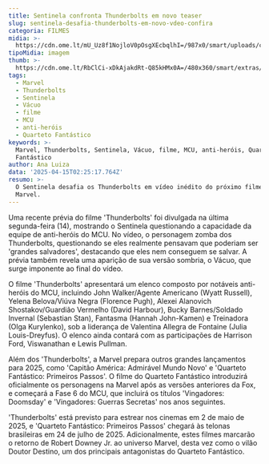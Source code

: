 ```yaml
---
title: Sentinela confronta Thunderbolts em novo teaser
slug: sentinela-desafia-thunderbolts-em-novo-vdeo-confira
categoria: FILMES
midia: >-
  https://cdn.ome.lt/mU_Uz8f1NojloV0pOsgXEcbqlhI=/987x0/smart/uploads/conteudo/fotos/Design_sem_nome_-_2025-04-14T214746.895.png
tipoMidia: imagem
thumb: >-
  https://cdn.ome.lt/RbClCi-xDkAjakdRt-Q85kHMx0A=/480x360/smart/extras/conteudos/Design_sem_nome_-_2025-04-14T214746.895.png
tags:
  - Marvel
  - Thunderbolts
  - Sentinela
  - Vácuo
  - filme
  - MCU
  - anti-heróis
  - Quarteto Fantástico
keywords: >-
  Marvel, Thunderbolts, Sentinela, Vácuo, filme, MCU, anti-heróis, Quarteto
  Fantástico
author: Ana Luiza
data: '2025-04-15T02:25:17.764Z'
resumo: >-
  O Sentinela desafia os Thunderbolts em vídeo inédito do próximo filme da
  Marvel.
---
```


Uma recente prévia do filme 'Thunderbolts' foi divulgada na última segunda-feira (14), mostrando o Sentinela questionando a capacidade da equipe de anti-heróis do MCU. No vídeo, o personagem zomba dos Thunderbolts, questionando se eles realmente pensavam que poderiam ser 'grandes salvadores', destacando que eles nem conseguem se salvar. A prévia também revela uma aparição de sua versão sombria, o Vácuo, que surge imponente ao final do vídeo.

<blockquote class="twitter-tweet"><a href="https://twitter.com/user/status/1911914840370889140"></a></blockquote>

O filme 'Thunderbolts' apresentará um elenco composto por notáveis anti-heróis do MCU, incluindo John Walker/Agente Americano (Wyatt Russell), Yelena Belova/Viúva Negra (Florence Pugh), Alexei Alanovich Shostakov/Guardião Vermelho (David Harbour), Bucky Barnes/Soldado Invernal (Sebastian Stan), Fantasma (Hannah John-Kamen) e Treinadora (Olga Kurylenko), sob a liderança de Valentina Allegra de Fontaine (Julia Louis-Dreyfus). O elenco ainda contará com as participações de Harrison Ford, Viswanathan e Lewis Pullman.

Além dos 'Thunderbolts', a Marvel prepara outros grandes lançamentos para 2025, como 'Capitão América: Admirável Mundo Novo' e 'Quarteto Fantástico: Primeiros Passos'. O filme do Quarteto Fantástico introduzirá oficialmente os personagens na Marvel após as versões anteriores da Fox, e começará a Fase 6 do MCU, que incluirá os títulos 'Vingadores: Doomsday' e 'Vingadores: Guerras Secretas' nos anos seguintes.

'Thunderbolts' está previsto para estrear nos cinemas em 2 de maio de 2025, e 'Quarteto Fantástico: Primeiros Passos' chegará às telonas brasileiras em 24 de julho de 2025. Adicionalmente, estes filmes marcarão o retorno de Robert Downey Jr. ao universo Marvel, desta vez como o vilão Doutor Destino, um dos principais antagonistas do Quarteto Fantástico.
